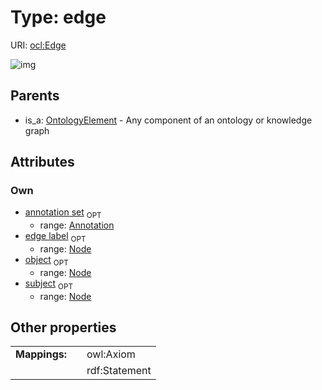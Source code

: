 
# Type: edge




URI: [ocl:Edge](http://w3id.org/oclEdge)


![img](http://yuml.me/diagram/nofunky;dir:TB/class/[Annotation]<annotation%20set%200..1-++[Edge],%20[Node]<object%200..1-%20[Edge],%20[Node]<edge%20label%200..1-%20[Edge],%20[Node]<subject%200..1-%20[Edge],%20[OntologyElement]^-[Edge])

## Parents

 *  is_a: [OntologyElement](OntologyElement.md) - Any component of an ontology or knowledge graph

## Attributes


### Own

 * [annotation set](annotation_set.md)  <sub>OPT</sub>
    * range: [Annotation](Annotation.md)
 * [edge label](edge_label.md)  <sub>OPT</sub>
    * range: [Node](Node.md)
 * [object](object.md)  <sub>OPT</sub>
    * range: [Node](Node.md)
 * [subject](subject.md)  <sub>OPT</sub>
    * range: [Node](Node.md)

## Other properties

|  |  |  |
| --- | --- | --- |
| **Mappings:** | | owl:Axiom |
|  | | rdf:Statement |

